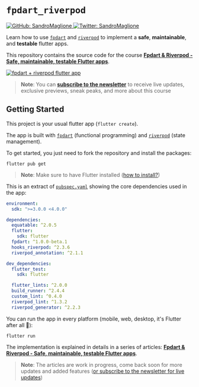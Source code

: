 # `fpdart_riverpod`


<p>
  <a href="https://github.com/SandroMaglione">
    <img alt="GitHub: SandroMaglione" src="https://img.shields.io/github/followers/SandroMaglione?label=Follow&style=social" target="_blank" />
  </a>
  <a href="https://twitter.com/SandroMaglione">
    <img alt="Twitter: SandroMaglione" src="https://img.shields.io/twitter/follow/SandroMaglione.svg?style=social" target="_blank" />
  </a>
</p>

Learn how to use [`fpdart`](https://pub.dev/packages/fpdart) and [`riverpod`](https://pub.dev/packages/riverpod) to implement a **safe**, **maintainable**, and **testable** flutter apps.

This repository contains the source code for the course [**Fpdart & Riverpod - Safe, maintainable, testable Flutter apps**](https://www.sandromaglione.com/course/fpdart-riverpod-develop-flutter-app).

[![fpdart + riverpod flutter app](https://www.sandromaglione.com/_next/image?url=%2Fstatic%2Fimages%2Fcovers%2Ffpdart-riverpod-develop-flutter-app.webp&w=3840&q=75)](https://www.sandromaglione.com/course/fpdart-riverpod-develop-flutter-app)

> **Note**: You can [**subscribe to the newsletter**](https://www.sandromaglione.com/newsletter) to receive live updates, exclusive previews, sneak peaks, and more about this course 

## Getting Started

This project is your usual flutter app (`flutter create`).

The app is built with [`fpdart`](https://pub.dev/packages/fpdart) (functional programming) and [`riverpod`](https://pub.dev/packages/riverpod) (state management).

To get started, you just need to fork the repository and install the packages:

```shell
flutter pub get
```

> **Note**: Make sure to have Flutter installed ([how to install?](https://docs.flutter.dev/get-started/install))

This is an extract of [`pubspec.yaml`](./pubspec.yaml) showing the core dependencies used in the app:

```yaml
environment:
  sdk: ">=3.0.0 <4.0.0"

dependencies:
  equatable: ^2.0.5
  flutter:
    sdk: flutter
  fpdart: ^1.0.0-beta.1
  hooks_riverpod: ^2.3.6
  riverpod_annotation: ^2.1.1

dev_dependencies:
  flutter_test:
    sdk: flutter

  flutter_lints: ^2.0.0
  build_runner: ^2.4.4
  custom_lint: ^0.4.0
  riverpod_lint: ^1.3.2
  riverpod_generator: ^2.2.3
```

You can run the app in every platform (mobile, web, desktop, it's Flutter after all 🎯):

```shell
flutter run
```

The implementation is explained in details in a series of articles: [**Fpdart & Riverpod - Safe, maintainable, testable Flutter apps**](https://www.sandromaglione.com/course/fpdart-riverpod-develop-flutter-app).

> **Note**: The articles are work in progress, come back soon for more updates and added features ([or subscribe to the newsletter for live updates](https://www.sandromaglione.com/newsletter))